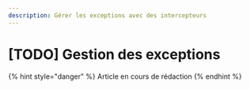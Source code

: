 ```yaml
---
description: Gérer les exceptions avec des intercepteurs
---
```


# \[TODO\] Gestion des exceptions



{% hint style="danger" %}
Article en cours de rédaction
{% endhint %}

